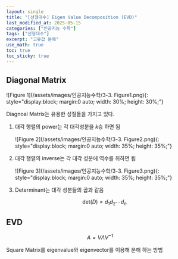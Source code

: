 ```yaml
---
layout: single
title: "[선형대수] Eigen Value Decomposition (EVD)"
last_modified_at: 2025-05-15
categories: ["인공지능 수학"]
tags: ["선형대수"]
excerpt: "고유값 분해"
use_math: true
toc: true
toc_sticky: true
---
```


## Diagonal Matrix

![Figure 1](/assets/images/인공지능수학/3-3. Figure1.png){: style="display:block; margin:0 auto; width: 30%; height: 30%;"}

Diagnoal Matrix는 유용한 성질들을 가지고 있다.

1. 대각 행렬의 power는 각 대각성분을 $k$승 하면 됨

   ![Figure 2](/assets/images/인공지능수학/3-3. Figure2.png){: style="display:block; margin:0 auto; width: 35%; height: 35%;"}
2. 대각 행렬의 inverse는 각 대각 성분에 역수를 취하면 됨

   ![Figure 3](/assets/images/인공지능수학/3-3. Figure3.png){: style="display:block; margin:0 auto; width: 35%; height: 35%;"}
3. Determinant는 대각 성분들의 곱과 같음

   $$
   \text{det}(D)=d_1d_2\cdots d_n
   $$

## EVD

$$
A=V\Lambda V^{-1}
$$

Square Matrix를 eigenvalue와 eigenvector를 이용해 분해 하는 방법
